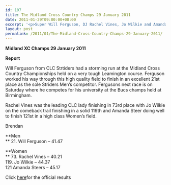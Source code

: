 ```yaml
---
id: 107
title: The Midland Cross Country Champs 29 January 2011
date: 2011-01-29T09:00:00+00:00
excerpt: '<p>Super Will Ferguson, DJ Rachel Vines, Jo Wilkie and Amanda Steers did the Striders proud at the prestigious, high quality Midland XC championships held at Leamington. Click on the links below to find out how they got on, Brendan Ward (Club Chairman) Midland XC Champs Photos Report Results</p>'
layout: post
permalink: /2011/01/The-Midland-Cross-Country-Champs-29-January-2011/
---
```

**Midland XC Champs 29 January 2011**



**<a name="report"></a>**</p> 

**Report**

Will Ferguson from CLC Strtiders had a storming run at the Midland Cross Country Championships held on a very tough Leamington course. Ferguson worked his way through this high quality field to finish in an excellent 21st place as the sole Striders Men&#8217;s competitor. Fergusons next race is on Saturday where he competes for his university at the Bucs champs held at Birmingham. 

Rachel Vines was the leading CLC lady finishing in 73rd place with Jo Wilkie on the comeback trail finishing in a solid 119th and Amanda Steer doing well to finish 121st in a high class Women&#8217;s field.

Brendan

**Men  
** 21. Will Ferguson &#8211; 41.47

**Women  
** 73. Rachel Vines &#8211; 40.21  
119. Jo Wilkie &#8211; 44.37  
121 Amanda Steers &#8211; 45.17 

Click <a href="http://www.midlandathletics.org.uk/PDFS/2011_RES_110129_MidCChampsLeamington.pdf" target="_blank" rel="nofollow">here</a>for the official results